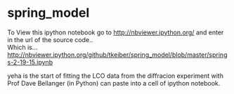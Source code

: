 # spring_model

To View this ipython notebook go to 
http://nbviewer.ipython.org/
and enter in the url of the source code..  
Which is...   http://nbviewer.ipython.org/github/tkeiber/spring_model/blob/master/springs-2-19-15.ipynb

yeha is the start of fitting the LCO data from the diffracion experiment with Prof Dave Bellanger (in Python) can paste into a cell of ipython notebook.  
